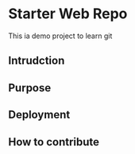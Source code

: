 # Starter Web Repo
This ia demo project to learn git
## Intrudction

## Purpose

## Deployment

## How to contribute
